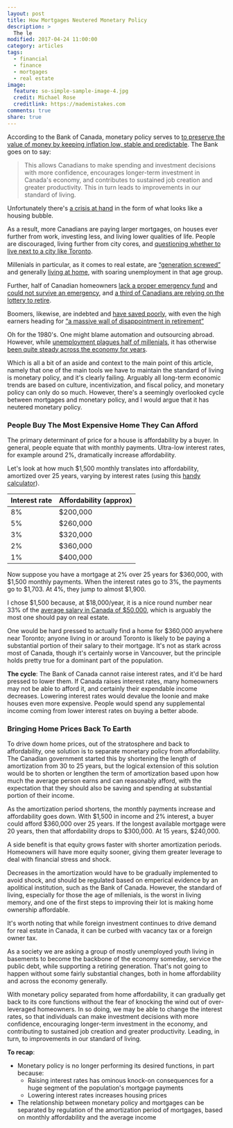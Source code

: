 ```yaml
---
layout: post
title: How Mortgages Neutered Monetary Policy
description: >
  The le
modified: 2017-04-24 11:00:00
category: articles
tags:
  - financial
  - finance
  - mortgages
  - real estate
image:
  feature: so-simple-sample-image-4.jpg
  credit: Michael Rose
  creditlink: https://mademistakes.com
comments: true
share: true
---
```


According to the Bank of Canada, monetary policy serves to [to preserve the value of money by keeping inflation low, stable and predictable](http://www.bankofcanada.ca/core-functions/monetary-policy/).  The Bank goes on to say:

> This allows Canadians to make spending and investment decisions with more confidence, encourages longer-term investment in Canada's economy, and contributes to sustained job creation and greater productivity. This in turn leads to improvements in our standard of living.

Unfortunately there's [a crisis at hand](http://www.cbc.ca/news/business/toronto-housing-bmo-td-1.4028032) in the form of what looks like a housing bubble.

As a result, more Canadians are paying larger mortgages, on houses ever further from work, investing less, and living lower qualities of life.  People are discouraged, living further from city cores, and [questioning whether to live next to a city like Toronto](https://www.theglobeandmail.com/news/toronto/how-employers-are-feeling-the-wrath-of-torontos-housing-bubble/article34711867/).

Millenials in particular, as it comes to real estate, are [“generation screwed”](https://www.thestar.com/opinion/commentary/2017/02/22/millennials-are-generation-screwed-on-real-estate.html) and generally [living at home](http://fortune.com/2017/04/20/millennials-living-with-parents/), with soaring unemployment in that age group.

Further, half of Canadian homeowners [lack a proper emergency fund](http://globalnews.ca/news/3085917/nearly-half-of-canadian-homeowners-lack-proper-emergency-fund-survey/) and [could not survive an emergency](http://business.financialpost.com/personal-finance/canadians-raid-rainy-day-funds-but-many-still-struggle-to-cover-unexpected-costs-bmo-survey-says), and [a third of Canadians are relying on the lottery to retire](http://www.canadianbusiness.com/blogs-and-comment/retirement-lottery/).

Boomers, likewise, are indebted and [have saved poorly](https://www.theglobeandmail.com/globe-investor/retirement/retire-planning/high-debt-loads-weigh-on-baby-boomers-and-their-retirement-plans/article27169889/), with even the high earners heading for [“a massive wall of disappointment in retirement”](https://www.theglobeandmail.com/globe-investor/retirement/retire-lifestyle/how-boomers-living-the-high-life-are-at-risk-in-retirement/article34394783/)

Oh for the 1980's.  One might blame automation and outsourcing abroad.  However, while [unemployment plagues half of millenials](http://business.financialpost.com/news/economy/canadian-millennials-still-stuck-in-the-basement-as-youth-unemployment-surges), it has otherwise [been quite steady across the economy for years](http://www.tradingeconomics.com/canada/unemployment-rate).

Which is all a bit of an aside and context to the main point of this article, namely that one of the main tools we have to maintain the standard of living is monetary policy, and it's clearly failing.  Arguably all long-term economic trends are based on culture, incentivization, and fiscal policy, and monetary policy can only do so much.  However, there's a seemingly overlooked cycle between mortgages and monetary policy, and I would argue that it has neutered monetary policy.

### People Buy The Most Expensive Home They Can Afford

The primary determinant of price for a house is affordability by a buyer.  In general, people equate that with monthly payments.  Ultra-low interest rates, for example around 2%, dramatically increase affordability.

Let's look at how much $1,500 monthly translates into affordability, amortized over 25 years, varying by interest rates (using this [handy calculator](http://cgi.scotiabank.com/mortgage/payment/en/payment.html)).

| Interest rate | Affordability (approx) | 
| --- | --- |
| 8% | $200,000 |
| 5% | $260,000 | 
| 3% | $320,000 |
| 2% | $360,000 |
| 1% | $400,000 |

Now suppose you have a mortgage at 2% over 25 years for $360,000, with $1,500 monthly payments.  When the interest rates go to 3%, the payments go to $1,703.  At 4%, they jump to almost $1,900.

I chose $1,500 because, at $18,000/year, it is a nice round number near 33% of the [average salary in Canada of $50,000](https://careers.workopolis.com/advice/how-much-money-are-we-earning-the-average-canadian-wages-right-now/), which is arguably the most one should pay on real estate.

One would be hard pressed to actually find a home for $360,000 anywhere near Toronto; anyone living in or around Toronto is likely to be paying a substantial portion of their salary to their mortgage.  It's not as stark across most of Canada, though it's certainly worse in Vancouver, but the principle holds pretty true for a dominant part of the population.

<b>The cycle</b>:  The Bank of Canada cannot raise interest rates, and it'd be hard pressed to lower them.  If Canada raises interest rates, many homeowners may not be able to afford it, and certainly their expendable income decreases.  Lowering interest rates would devalue the loonie and make houses even more expensive.  People would spend any supplemental income coming from lower interest rates on buying a better abode.

### Bringing Home Prices Back To Earth

To drive down home prices, out of the stratosphere and back to affordability, one solution is to separate monetary policy from affordability.  The Canadian government started this by shortening the length of amortization from 30 to 25 years, but the logical extension of this solution would be to shorten or lengthen the term of amortization based upon how much the average person earns and can reasonably afford, with the expectation that they should also be saving and spending at substantial portion of their income.

As the amortization period shortens, the monthly payments increase and affordability goes down.  With $1,500 in income and 2% interest, a buyer could afford $360,000 over 25 years.  If the longest available mortgage were 20 years, then that affordability drops to $300,000.  At 15 years, $240,000.

A side benefit is that equity grows faster with shorter amortization periods.  Homeowners will have more equity sooner, giving them greater leverage to deal with financial stress and shock.

Decreases in the amortization would have to be gradually implemented to avoid shock, and should be regulated based on emperical evidence by an apolitical institution, such as the Bank of Canada.  However, the standard of living, especially for those the age of millenials, is the worst in living memory, and one of the first steps to improving their lot is making home ownership affordable.

It's worth noting that while foreign investment continues to drive demand for real estate in Canada, it can be curbed with vacancy tax or a foreign owner tax.

As a society we are asking a group of mostly unemployed youth living in basements to become the backbone of the economy someday, service the public debt, while supporting a retiring generation.  That's not going to happen without some fairly substantial changes, both in home affordability and across the economy generally.

With monetary policy separated from home affordability, it can gradually get back to its core functions without the fear of knocking the wind out of over-leveraged homeowners.  In so doing, we may be able to change the interest rates, so that individuals can make investment decisions with more confidence, encouraging longer-term investment in the economy, and contributing to sustained job creation and greater productivity.  Leading, in turn, to improvements in our standard of living.

<b>To recap</b>:

- Monetary policy is no longer performing its desired functions, in part because:
  - Raising interest rates has ominous knock-on consequences for a huge segment of the population's mortgage payments
  - Lowering interest rates increases housing prices
- The relationship between monetary policy and mortgages can be separated by regulation of the amortization period of mortgages, based on monthly affordability and the average income
